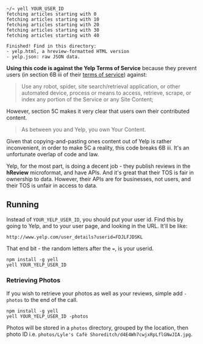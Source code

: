 ```
~/⇾ yell YOUR_USER_ID
fetching articles starting with 0
fetching articles starting with 10
fetching articles starting with 20
fetching articles starting with 30
fetching articles starting with 40

Finished! Find in this directory:
- yelp.html, a hreview-formatted HTML version
- yelp.json: raw JSON data.
```

**Using this code is against the Yelp Terms of Service** because they prevent
users (in section 6B iii of their [terms of service](http://www.yelp.com/static?p=tos&country=US))
against:

> Use any robot, spider, site search/retrieval application, or other automated device, process or means to access, retrieve, scrape, or index any portion of the Service or any Site Content;

However, section 5C makes it very clear that users own their contributed content.

> As between you and Yelp, you own Your Content.

Given that copying-and-pasting ones content out of Yelp is rather inconvenient, in
order to make 5C a reality, this code breaks 6B iii. It's an unfortunate overlap of
code and law.

Yelp, for the most part, is doing a decent job - they publish reviews in
the **hReview** microformat, and have APIs. And it's great that their TOS
is fair in ownership to data. However, their APIs are for businesses,
not users, and their TOS is unfair in access to data.

## Running

Instead of `YOUR_YELP_USER_ID`, you should put your user id. Find this by going to Yelp,
and to your user page, and looking in the URL. It'll be like:

    http://www.yelp.com/user_details?userid=FDJLFJDSKL

That end bit - the random letters after the `=`, is your userid.

    npm install -g yell
    yell YOUR_YELP_USER_ID

### Retrieving Photos

If you wish to retrieve your photos as well as your reviews, simple add `-photos` to the end of the call.

    npm install -g yell
    yell YOUR_YELP_USER_ID -photos

Photos will be stored in a `photos` directory, grouped by the location, then photo ID i.e. `photos/Lyle's Cafè Shoreditch/d4E4Wh7cwjxRpLflGNwJIA.jpg`.

